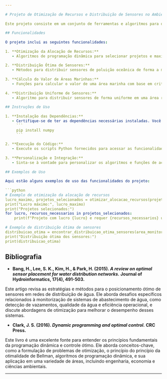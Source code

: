 ```yaml
---
 
# Projeto de Otimização de Recursos e Distribuição de Sensores no Ambiente Marinho
 
Este projeto consiste em um conjunto de ferramentas e algoritmos para otimizar a alocação de recursos e distribuir sensores de forma eficiente no ambiente marinho. O objetivo principal é ajudar na conservação e monitoramento dos ecossistemas marinhos, permitindo uma melhor gestão de recursos e uma cobertura mais eficaz das áreas de interesse.
 
## Funcionalidades
 
O projeto inclui as seguintes funcionalidades:
 
1. **Otimização da Alocação de Recursos:**
   - Algoritmos de programação dinâmica para selecionar projetos e maximizar o lucro total, considerando restrições de recursos disponíveis.
 
2. **Distribuição Ótima de Sensores:**
   - Métodos para distribuir sensores de poluição oceânica de forma a minimizar a distância total entre os sensores, garantindo uma cobertura eficiente da área de monitoramento.
 
3. **Cálculo do Valor de Áreas Marinhas:**
   - Funções para calcular o valor de uma área marinha com base em critérios como biodiversidade, vulnerabilidade e conectividade.
 
4. **Distribuição Uniforme de Sensores:**
   - Algoritmo para distribuir sensores de forma uniforme em uma área retangular, facilitando a implantação de uma rede de monitoramento.
 
## Instruções de Uso
 
1. **Instalação das Dependências:**
   - Certifique-se de ter as dependências necessárias instaladas. Você pode instalá-las usando pip:
     ```
     pip install numpy
     ```
 
2. **Execução do Código:**
   - Execute os scripts Python fornecidos para acessar as funcionalidades do projeto. Cada script contém exemplos de uso para demonstrar como utilizar as funções.
 
3. **Personalização e Integração:**
   - Sinta-se à vontade para personalizar os algoritmos e funções de acordo com suas necessidades específicas. Você também pode integrar essas funcionalidades em seus próprios projetos.
 
## Exemplos de Uso
 
Aqui estão alguns exemplos de uso das funcionalidades do projeto:
 
```python
# Exemplo de otimização da alocação de recursos
lucro_maximo, projetos_selecionados = otimizar_alocacao_recursos(projetos, recursos_disponiveis)
print("Lucro máximo:", lucro_maximo)
print("Projetos selecionados:")
for lucro, recursos_necessarios in projetos_selecionados:
    print(f"Projeto com lucro {lucro} e requer {recursos_necessarios} unidades de recursos.")
 
# Exemplo de distribuição ótima de sensores
distribuicao_otima = encontrar_distribuicao_otima_sensores(area_monitoramento, sensores_disponiveis)
print("Distribuição ótima dos sensores:")
print(distribuicao_otima)
```

## Bibliografia

- **Bang, H., Lee, S. K., Kim, H., & Park, H. (2015). *A review on optimal sensor placement for water distribution networks.* Journal of Hydroinformatics, 17(4), 491-503.**
  
 Este artigo revisa as estratégias e métodos para o posicionamento ótimo de sensores em redes de distribuição de água. Ele aborda desafios específicos relacionados à monitorização de sistemas de abastecimento de água, como detecção de vazamentos, qualidade da água e eficiência operacional, e discute abordagens de otimização para melhorar o desempenho desses sistemas.
 
- **Clark, J. S. (2016). *Dynamic programming and optimal control.* CRC Press.**
  
 Este livro é uma excelente fonte para entender os princípios fundamentais da programação dinâmica e controle ótimo. Ele aborda conceitos-chave, como a formulação de problemas de otimização, o princípio do princípio da otimalidade de Bellman, algoritmos de programação dinâmica, e sua aplicação em uma variedade de áreas, incluindo engenharia, economia e ciências ambientais.
 
---
```

 
 
